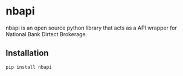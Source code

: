# nbapi
nbapi is an open source python library that acts as a API wrapper for National Bank Dirtect Brokerage.

## Installation
    pip install nbapi
